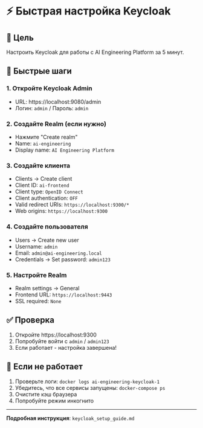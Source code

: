 # ⚡ Быстрая настройка Keycloak

## 🎯 Цель
Настроить Keycloak для работы с AI Engineering Platform за 5 минут.

## 🚀 Быстрые шаги

### 1. Откройте Keycloak Admin
- URL: https://localhost:9080/admin
- Логин: `admin` / Пароль: `admin`

### 2. Создайте Realm (если нужно)
- Нажмите "Create realm"
- Name: `ai-engineering`
- Display name: `AI Engineering Platform`

### 3. Создайте клиента
- Clients → Create client
- Client ID: `ai-frontend`
- Client type: `OpenID Connect`
- Client authentication: `OFF`
- Valid redirect URIs: `https://localhost:9300/*`
- Web origins: `https://localhost:9300`

### 4. Создайте пользователя
- Users → Create new user
- Username: `admin`
- Email: `admin@ai-engineering.local`
- Credentials → Set password: `admin123`

### 5. Настройте Realm
- Realm settings → General
- Frontend URL: `https://localhost:9443`
- SSL required: `None`

## ✅ Проверка
1. Откройте https://localhost:9300
2. Попробуйте войти с `admin` / `admin123`
3. Если работает - настройка завершена!

## 🚨 Если не работает
1. Проверьте логи: `docker logs ai-engineering-keycloak-1`
2. Убедитесь, что все сервисы запущены: `docker-compose ps`
3. Очистите кэш браузера
4. Попробуйте режим инкогнито

---
**Подробная инструкция**: `keycloak_setup_guide.md`
